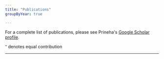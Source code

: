 ```yaml
---
title: "Publications"
groupByYear: true

---
```


For a complete list of publications, please see Prineha's [Google Scholar profile](https://scholar.google.com/citations?user=yGmN1GEAAAAJ&hl=en).

&#8314; denotes equal contribution

---
